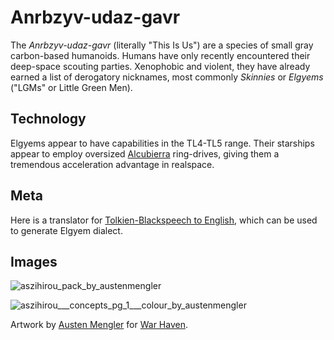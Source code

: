 # Anrbzyv-udaz-gavr #

The *Anrbzyv-udaz-gavr* (literally "This Is Us") are a species of small gray carbon-based humanoids. Humans have only recently encountered their deep-space scouting parties. Xenophobic and violent, they have already earned a list of derogatory nicknames, most commonly *Skinnies* or *Elgyems* ("LGMs" or Little Green Men).

## Technology

Elgyems appear to have capabilities in the TL4-TL5 range. Their starships appear to employ oversized [Alcubierra](https://en.wikipedia.org/wiki/Alcubierre_drive) ring-drives, giving them a tremendous acceleration advantage in realspace.

## Meta

Here is a translator for [Tolkien-Blackspeech to English](http://physics.muni.cz/~dugi/index.fcgi/black), which can be used to generate Elgyem dialect.

## Images

![aszihirou_pack_by_austenmengler](https://worknate.github.io/galactic-encyclopedia/assets/aszihirou_pack_by_austenmengler_d60yeoe-pre.jpg)

![aszihirou___concepts_pg_1___colour_by_austenmengler](https://worknate.github.io/galactic-encyclopedia/assets/aszihirou_concepts_pg_1_colour_by_austenmengler_d60xip7.jpg)

Artwork by [Austen Mengler](https://www.deviantart.com/austenmengler/art/Aszihirou-Pack-364402382) for [War Haven](http://warhavengame.com/).
